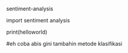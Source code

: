 sentiment-analysis

import sentiment analysis

print(helloworld)

#eh coba abis gini tambahin metode klasifikasi
